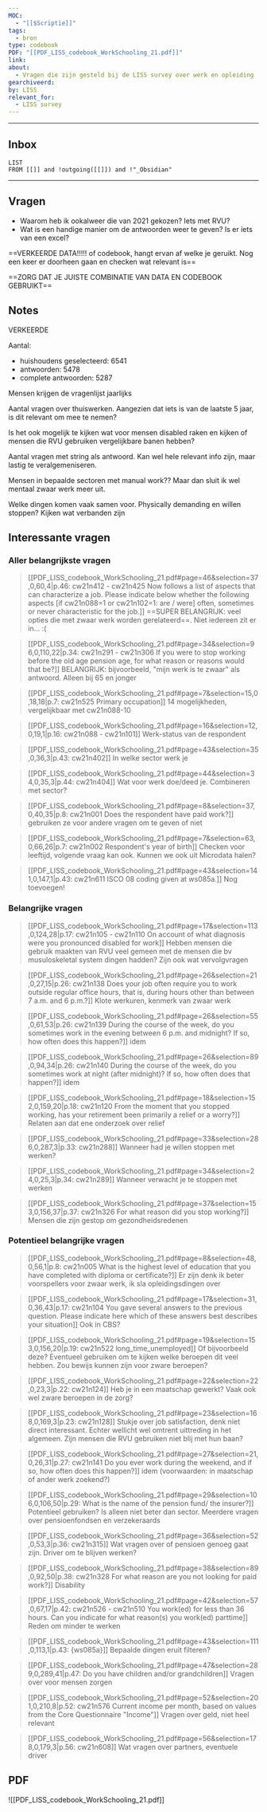 ```yaml
---
MOC:
  - "[[$Scriptie]]"
tags:
  - bron
type: codebook
PDF: "[[PDF_LISS_codebook_WorkSchooling_21.pdf]]"
link:
about:
  - Vragen die zijn gesteld bij de LISS survey over werk en opleiding
gearchiveerd:
by: LISS
relevant_for:
  - LISS survey
---
```

---
## Inbox
```dataview
LIST
FROM [[]] and !outgoing([[]]) and !"_Obsidian"
```
---
## Vragen

- Waarom heb ik ookalweer die van 2021 gekozen? Iets met RVU?
- Wat is een handige manier om de antwoorden weer te geven? Is er iets van een excel?

==VERKEERDE DATA!!!!! of codebook, hangt ervan af welke je geruikt. Nog een keer er doorheen gaan en checken wat relevant is==

==ZORG DAT JE JUISTE COMBINATIE VAN DATA EN CODEBOOK GEBRUIKT==

## Notes

VERKEERDE 

Aantal:
- huishoudens geselecteerd: 6541
- antwoorden: 5478
- complete antwoorden: 5287

Mensen krijgen de vragenlijst jaarlijks

Aantal vragen over thuiswerken. Aangezien dat iets is van de laatste 5 jaar, is dit relevant om mee te nemen?

Is het ook mogelijk te kijken wat voor mensen disabled raken en kijken of mensen die RVU gebruiken vergelijkbare banen hebben?

Aantal vragen met string als antwoord. Kan wel hele relevant info zijn, maar lastig te veralgemeniseren.

Mensen in bepaalde sectoren met manual work?? Maar dan sluit ik wel mentaal zwaar werk meer uit.

Welke dingen komen vaak samen voor. Physically demanding en willen stoppen? Kijken wat verbanden zijn




## Interessante vragen

### Aller belangrijkste vragen

> [[PDF_LISS_codebook_WorkSchooling_21.pdf#page=46&selection=37,0,60,4|p.46:  cw21n412 - cw21n425 Now follows a list of aspects that can characterize a job. Please indicate below whether the following aspects [if cw21n088=1 or cw21n102=1: are / were] often, sometimes or never characteristic for the job.]]
> ==SUPER BELANGRIJK: veel opties die met zwaar werk worden gerelateerd==. Niet iedereen zit er in... :(

> [[PDF_LISS_codebook_WorkSchooling_21.pdf#page=34&selection=96,0,110,22|p.34:  cw21n291 - cw21n306 If you were to stop working before the old age pension age, for what reason or reasons would that be?]]
> BELANGRIJK: bijvoorbeeld, "mijn werk is te zwaar" als antwoord. Alleen bij 65 en jonger

> [[PDF_LISS_codebook_WorkSchooling_21.pdf#page=7&selection=15,0,18,18|p.7:  cw21n525 Primary occupation]]
> 14 mogelijkheden, vergelijkbaar met cw21n088-10

> [[PDF_LISS_codebook_WorkSchooling_21.pdf#page=16&selection=12,0,19,1|p.16:  cw21n088 - cw21n101]]
> Werk-status van de respondent

> [[PDF_LISS_codebook_WorkSchooling_21.pdf#page=43&selection=35,0,36,3|p.43:  cw21n402]]
> In welke sector werk je

> [[PDF_LISS_codebook_WorkSchooling_21.pdf#page=44&selection=34,0,35,3|p.44:  cw21n404]]
> Wat voor werk doe/deed je. Combineren met sector?

> [[PDF_LISS_codebook_WorkSchooling_21.pdf#page=8&selection=37,0,40,35|p.8:  cw21n001 Does the respondent have paid work?]]
> gebruiken ze voor andere vragen om te geven of niet

> [[PDF_LISS_codebook_WorkSchooling_21.pdf#page=7&selection=63,0,66,26|p.7:  cw21n002 Respondent's year of birth]]
> Checken voor leeftijd, volgende vraag kan ook. Kunnen we ook uit Microdata halen?

> [[PDF_LISS_codebook_WorkSchooling_21.pdf#page=43&selection=141,0,147,1|p.43:  cw21n611 ISCO 08 coding given at ws085a.]]
> Nog toevoegen!
### Belangrijke vragen

> [[PDF_LISS_codebook_WorkSchooling_21.pdf#page=17&selection=113,0,124,28|p.17:  cw21n105 - cw21n110 On account of what diagnosis were you pronounced disabled for work]]
> Hebben mensen die gebruik maakten van RVU veel gemeen met de mensen die bv musuloskeletal system dingen hadden? Zijn ook wat vervolgvragen

> [[PDF_LISS_codebook_WorkSchooling_21.pdf#page=26&selection=21,0,27,15|p.26:  cw21n138 Does your job often require you to work outside regular office hours, that is, during hours other than between 7 a.m. and 6 p.m.?]]
> Klote werkuren, kenmerk van zwaar werk

> [[PDF_LISS_codebook_WorkSchooling_21.pdf#page=26&selection=55,0,61,53|p.26:  cw21n139 During the course of the week, do you sometimes work in the evening between 6 p.m. and midnight? If so, how often does this happen?]]
> idem

> [[PDF_LISS_codebook_WorkSchooling_21.pdf#page=26&selection=89,0,94,34|p.26:  cw21n140 During the course of the week, do you sometimes work at night (after midnight)? If so, how often does that happen?]]
> idem

> [[PDF_LISS_codebook_WorkSchooling_21.pdf#page=18&selection=152,0,159,20|p.18:  cw21n120 From the moment that you stopped working, has your retirement been primarily a relief or a worry?]]
> Relaten aan dat ene onderzoek over relief

> [[PDF_LISS_codebook_WorkSchooling_21.pdf#page=33&selection=286,0,287,3|p.33:  cw21n288]]
> Wanneer had je willen stoppen met werken?

> [[PDF_LISS_codebook_WorkSchooling_21.pdf#page=34&selection=24,0,25,3|p.34:  cw21n289]]
> Wanneer verwacht je te stoppen met werken

> [[PDF_LISS_codebook_WorkSchooling_21.pdf#page=37&selection=153,0,156,37|p.37:  cw21n326 For what reason did you stop working?]]
> Mensen die zijn gestop om gezondheidsredenen

### Potentieel belangrijke vragen


> [[PDF_LISS_codebook_WorkSchooling_21.pdf#page=8&selection=48,0,56,1|p.8:  cw21n005 What is the highest level of education that you have completed with diploma or certificate?]]
> Er zijn denk ik beter voorspellers voor zwaar werk, ik sla opleidingsdingen over

> [[PDF_LISS_codebook_WorkSchooling_21.pdf#page=17&selection=31,0,36,43|p.17:  cw21n104 You gave several answers to the previous question. Please indicate here which of these answers best describes your situation]]
> Ook in CBS?

> [[PDF_LISS_codebook_WorkSchooling_21.pdf#page=19&selection=153,0,156,20|p.19:  cw21n522 long_time_unemployed]]
> Of bijvoorbeeld deze? Eventueel gebruiken om te kijken welke beroepen dit veel hebben. Zou bewijs kunnen zijn voor zware beroepen?

> [[PDF_LISS_codebook_WorkSchooling_21.pdf#page=22&selection=22,0,23,3|p.22:  cw21n124]]
> Heb je in een maatschap gewerkt? Vaak ook wel zware beroepen in de zorg?

> [[PDF_LISS_codebook_WorkSchooling_21.pdf#page=23&selection=168,0,169,3|p.23:  cw21n128]]
> Stukje over job satisfaction, denk niet direct interessant. Echter wellicht wel omtrent uittreding in het algemeen. Zijn mensen die RVU gebruiken niet blij met hun baan?

> [[PDF_LISS_codebook_WorkSchooling_21.pdf#page=27&selection=21,0,26,31|p.27:  cw21n141 Do you ever work during the weekend, and if so, how often does this happen?]]
> idem (voorwaarden: in maatschap of ander werk zoekend?)

> [[PDF_LISS_codebook_WorkSchooling_21.pdf#page=29&selection=106,0,106,50|p.29:  What is the name of the pension fund/ the insurer?]]
> Potentieel gebruiken? Is alleen niet beter dan sector. Meerdere vragen over pensioenfondsen en verzekeraards

> [[PDF_LISS_codebook_WorkSchooling_21.pdf#page=36&selection=52,0,53,3|p.36:  cw21n315]]
> Wat vragen over of pensioen genoeg gaat zijn. Driver om te blijven werken?

> [[PDF_LISS_codebook_WorkSchooling_21.pdf#page=38&selection=89,0,92,50|p.38:  cw21n328 For what reason are you not looking for paid work?]]
> Disability

> [[PDF_LISS_codebook_WorkSchooling_21.pdf#page=42&selection=57,0,67,17|p.42:  cw21n526 - cw21n510 You work(ed) for less than 36 hours. Can you indicate for what reason(s) you work(ed) parttime]]
> Reden om minder te werken

> [[PDF_LISS_codebook_WorkSchooling_21.pdf#page=43&selection=111,0,113,1|p.43:  {ws085a}]]
> Bepaalde dingen eruit filteren?

> [[PDF_LISS_codebook_WorkSchooling_21.pdf#page=47&selection=289,0,289,41|p.47:  Do you have children and/or grandchildren]]
> Vragen over voor mensen zorgen

> [[PDF_LISS_codebook_WorkSchooling_21.pdf#page=52&selection=201,0,210,8|p.52:  cw21n576 Current income per month, based on values from the Core Questionnaire "Income"]]
> Vragen over geld, niet heel relevant

> [[PDF_LISS_codebook_WorkSchooling_21.pdf#page=56&selection=178,0,179,3|p.56:  cw21n608]]
> Wat vragen over partners, eventuele driver









## PDF
![[PDF_LISS_codebook_WorkSchooling_21.pdf]]
